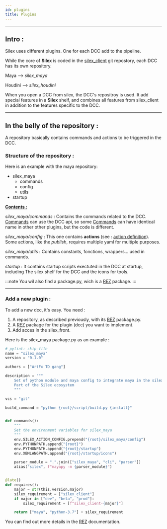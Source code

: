 ```yaml
---
id: plugins
title: Plugins
---
```


---

## Intro :

Silex uses different plugins. One for each DCC add to the pipeline.

While the core of **Silex** is coded in the [silex_client](../Client/client.md) git repostory, each DCC has its own repository.

Maya --> _silex_maya_

Houdini --> _silex_houdini_

When you open a DCC from silex, the DCC's repositroy is used. It add special features in a **Silex** shelf, and combines all features from silex_client in addition to the features specific to the DCC.

---

## In the belly of the repository :

A repository basically contains commands and actions to be triggered in the DCC.

### Structure of the repository :

Here is an example with the maya repository:

- silex_maya
  - commands
  - config
  - utils
- startup

<u><b>Contents :</b></u>

_silex_maya/commands_ : Contains the commands related to the DCC. [Commands](../Client/command-definition.md) can use the DCC api, so some [Commands](../Client/command-definition.md) can have identical name in other other plugins, but the code is different.

_silex_maya/config_ : This one contains **actions** (see : [action definition](../Client/action-definition.mdx)). Some actions, like the _publish_, requires multiple yaml for multiple purposes.

_silex_maya/utils_ : Contains constants, fonctions, wrappers... used in commands.

_startup_ : It contains startup scripts exectuted in the DCC at startup, including The silex shelf for the DCC and the icons for tools.

:::note
You wil also find a package.py, wich is a [REZ](../../Workflow/Rez/Rez.mdx) package.
:::

---

### Add a new plugin :

To add a new dcc, it's easy. You need :

1. A repository, as described previously, with its [REZ](../../Workflow/Rez/Rez.mdx) package.py.
2. A [REZ](../../Workflow/Rez/Rez.mdx) package for the plugin (dcc) you want to implement.
3. Add acces in the silex_front.

Here is the silex_maya package.py as an example :

```python title="silex_maya/package.py"
# pylint: skip-file
name = "silex_maya"
version = "0.1.0"

authors = ["ArtFx TD gang"]

description = """
    Set of python module and maya config to integrate maya in the silex pipeline
    Part of the Silex ecosystem
    """

vcs = "git"

build_command = "python {root}/script/build.py {install}"


def commands():
    """
    Set the environment variables for silex_maya
    """
    env.SILEX_ACTION_CONFIG.prepend("{root}/silex_maya/config")
    env.PYTHONPATH.append("{root}")
    env.PYTHONPATH.append("{root}/startup")
    env.XBMLANGPATH.append("{root}/startup/icons")

    parser_module = ".".join(["silex_maya", "cli", "parser"])
    alias("silex", f"mayapy -m {parser_module}")


@late()
def requires():
    major = str(this.version.major)
    silex_requirement = ["silex_client"]
    if major in ["dev", "beta", "prod"]:
        silex_requirement = [f"silex_client-{major}"]

    return ["maya", "python-3.7"] + silex_requirement

```

You can find out more details in the [REZ](../../Workflow/Rez/Rez.mdx) documentation.
